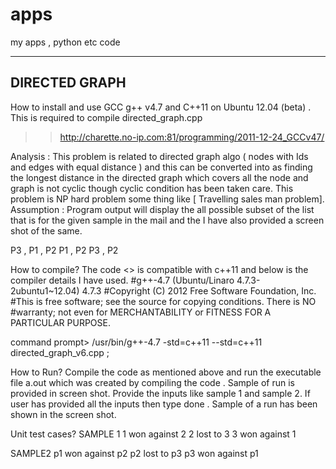 apps
====

my apps , python etc code

------------------------------------------------------------------
DIRECTED GRAPH
-----------------------------------------------------------------

How to install and use GCC g++ v4.7 and C++11 on Ubuntu 12.04 (beta) . This is required to compile directed_graph.cpp
>> http://charette.no-ip.com:81/programming/2011-12-24_GCCv47/

Analysis : This problem is related to directed graph algo ( nodes with Ids and edges with equal distance ) and this can be converted into as finding the longest distance in the directed graph which covers all the node and graph is not cyclic though cyclic condition has been taken care. This problem is NP hard problem some thing like [ Travelling sales man problem].
Assumption : Program output will display the all possible subset of the list that is for the given sample in the mail and the I have also provided a screen shot of the same.

P3 , P1 , P2
P1 , P2
P3 , P2


How to compile?
The code <<attached file directed_graph_v6.cpp>> is compatible with c++11 and below is the compiler details I have used.
#g++-4.7 (Ubuntu/Linaro 4.7.3-2ubuntu1~12.04) 4.7.3
#Copyright (C) 2012 Free Software Foundation, Inc.
#This is free software; see the source for copying conditions.  There is NO
#warranty; not even for MERCHANTABILITY or FITNESS FOR A PARTICULAR PURPOSE.

command prompt> /usr/bin/g++-4.7 -std=c++11 --std=c++11 directed_graph_v6.cpp ;

How to Run?
Compile the code as mentioned above and run the executable file a.out which was created by compiling the code . Sample of run is provided in screen shot. Provide the inputs like sample 1 and sample 2. If user has provided all the inputs then type done . Sample of a run has been shown in the screen shot.

Unit test cases?
SAMPLE 1
1 won against 2
2 lost to 3
3 won against 1

SAMPLE2
p1 won against p2
p2 lost to p3
p3 won against p1


